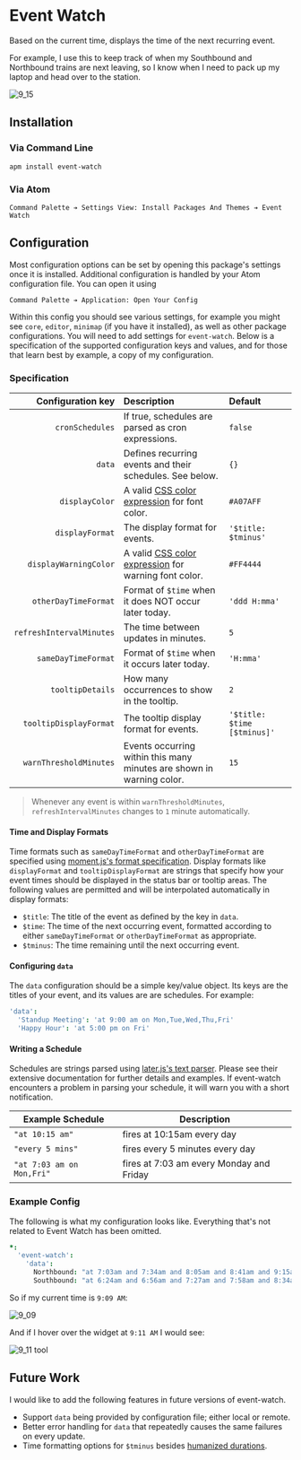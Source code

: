 # Event Watch

Based on the current time, displays the time of the next recurring event.

For example, I use this to keep track of when my Southbound and Northbound trains are next leaving, so I know when I need to pack up my laptop and head over to the station.

![9_15](https://cloud.githubusercontent.com/assets/1903876/7494968/8f9965f8-f3d0-11e4-84e4-e884f70065b5.png)

## Installation

### Via Command Line

```shell
apm install event-watch
```

### Via Atom

```
Command Palette ➔ Settings View: Install Packages And Themes ➔ Event Watch
```

## Configuration

Most configuration options can be set by opening this package's settings once it is installed. Additional configuration is handled by your Atom configuration file. You can open it using

```
Command Palette ➔ Application: Open Your Config
```

Within this config you should see various settings, for example you might see `core`, `editor`, `minimap` (if you have it installed), as well as other package configurations. You will need to add settings for `event-watch`. Below is a specification of the supported configuration keys and values, and for those that learn best by example, a copy of my configuration.

### Specification

| Configuration key        | Description                                                 | Default                     |
| ------------------------:|:----------------------------------------------------------- |:--------------------------- |
| `cronSchedules`          | If true, schedules are parsed as cron expressions.          | `false`                     |
| `data`                   | Defines recurring events and their schedules. See below.    | `{}`                        |
| `displayColor`           | A valid [CSS color expression](http://www.w3schools.com/cssref/css_colornames.asp) for font color. | `#A07AFF` |
| `displayFormat`          | The display format for events.                              | `'$title: $tminus'`         |
| `displayWarningColor`    | A valid [CSS color expression](http://www.w3schools.com/cssref/css_colornames.asp) for warning font color. | `#FF4444` |
| `otherDayTimeFormat`     | Format of `$time` when it does NOT occur later today.       | `'ddd H:mma'`               |
| `refreshIntervalMinutes` | The time between updates in minutes.                        | `5`                         |
| `sameDayTimeFormat`      | Format of `$time` when it occurs later today.               | `'H:mma'`                   |
| `tooltipDetails`         | How many occurrences to show in the tooltip.                | `2`                         |
| `tooltipDisplayFormat`   | The tooltip display format for events.                      | `'$title: $time [$tminus]'` |
| `warnThresholdMinutes`   | Events occurring within this many minutes are shown in warning color. | `15`              |

> Whenever any event is within `warnThresholdMinutes`, `refreshIntervalMinutes` changes to `1` minute automatically.

#### Time and Display Formats

Time formats such as `sameDayTimeFormat` and `otherDayTimeFormat` are specified using [moment.js's format specification](http://momentjs.com/docs/#/displaying/format/). Display formats like `displayFormat` and `tooltipDisplayFormat` are strings that specify how your event times should be displayed in the status bar or tooltip areas. The following values are permitted and will be interpolated automatically in display formats:

- `$title`: The title of the event as defined by the key in `data`.
- `$time`: The time of the next occurring event, formatted according to either `sameDayTimeFormat` or `otherDayTimeFormat` as appropriate.
- `$tminus`: The time remaining until the next occurring event.

#### Configuring `data`

The `data` configuration should be a simple key/value object. Its keys are the titles of your event, and its values are are schedules. For example:

```cson
'data':
  'Standup Meeting': 'at 9:00 am on Mon,Tue,Wed,Thu,Fri'
  'Happy Hour': 'at 5:00 pm on Fri'
```

#### Writing a Schedule

Schedules are strings parsed using [later.js's text parser](http://bunkat.github.io/later/parsers.html#text). Please see their extensive documentation for further details and examples. If event-watch encounters a problem in parsing your schedule, it will warn you with a short notification.

| Example Schedule | Description |
| ---------------- | ----------- |
| `"at 10:15 am"`  | fires at 10:15am every day |
| `"every 5 mins"` | fires every 5 minutes every day |
| `"at 7:03 am on Mon,Fri"` | fires at 7:03 am every Monday and Friday |

### Example Config

The following is what my configuration looks like. Everything that's not related to Event Watch has been omitted.

```cson
*:
  'event-watch':
    'data':
      Northbound: "at 7:03am and 7:34am and 8:05am and 8:41am and 9:15am and 9:44am and 10:15am and 11:15am and 12:15am and  1:15pm and 2:15pm and 3:15pm and 3:44pm and 4:19pm and 4:55pm and 5:27pm and 5:57pm and 6:30pm on Mon,Tue,Wed,Thu,Fri also at 7:30pm and 8:30pm and 9:30pm and 10:30pm and 11:30pm on Fri also at 12:30am on Sat also at 4:41pm and 5:15pm and 5:15pm and 5:49pm and 6:23pm and 6:57pm and 7:31pm and 8:05pm and 8:39pm and 9:13pm and 9:47pm and 10:21pm and 10:55pm and 11:29pm on Sat also at 12:03am on Sun"
      Southbound: "at 6:24am and 6:56am and 7:27am and 7:58am and 8:34am and 9:09am and  9:38am and 10:38am and 11:38am and 12:38am and 1:38pm and 2:38pm and 3:09pm and 3:38pm and 4:13pm and 4:43pm and 5:19pm and 5:51pm on Mon,Tue,Wed,Thu,Fri also at 6:53pm and 7:53pm and 8:24pm and 9:24pm and 10:24pm and 11:24pm and on Fri also at 4:00pm and 4:34pm and 5:08pm and 5:42pm and 6:16pm and 6:50pm and 7:24pm and 7:58pm and 8:32pm and 9:06pm and 9:40pm and 10:14pm and 10:48pm and 11:22pm on Sat"
```

So if my current time is `9:09 AM`:

![9_09](https://cloud.githubusercontent.com/assets/1903876/7494974/9435bee0-f3d0-11e4-8000-705086a56860.png)

And if I hover over the widget at `9:11 AM` I would see:

![9_11 tool](https://cloud.githubusercontent.com/assets/1903876/7494970/91ba24e4-f3d0-11e4-9d25-aacc276a1eb7.png)

## Future Work

I would like to add the following features in future versions of event-watch.

- Support `data` being provided by configuration file; either local or remote.
- Better error handling for `data` that repeatedly causes the same failures on every update.
- Time formatting options for `$tminus` besides [humanized durations](http://momentjs.com/docs/#/durations/humanize/).
